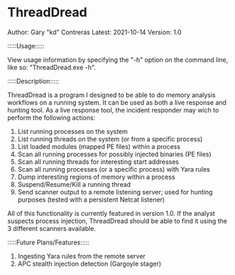 # ThreadDread

Author: Gary "kd" Contreras
Latest: 2021-10-14
Version: 1.0

:::::Usage:::::

View usage information by specifying the "-h" option on the command line, like so: "ThreadDread.exe -h".

:::::Description:::::

ThreadDread is a program I designed to be able to do memory analysis workflows on a running system. It can be used as both a live response and hunting tool. As a live response tool, the incident responder may wich to perform the following actions:

1. List running processes on the system
2. List running threads on the system (or from a specific process)
3. List loaded modules (mapped PE files) within a process
4. Scan all running processes for possibly injected binaries (PE files)
5. Scan all running threads for interesting start addresses
6. Scan all running processes (or a specific process) with Yara rules
7. Dump interesting regions of memory within a process
8. Suspend/Resume/Kill a running thread
9. Send scanner output to a remote listening server; used for hunting purposes (tested with a persistent Netcat listener)

All of this functionality is currently featured in version 1.0. If the analyst suspects process injection, ThreadDread should be able to find it using the 3 different scanners available.

:::::Future Plans/Features:::::

1. Ingesting Yara rules from the remote server
2. APC stealth injection detection (Gargoyle stager)
